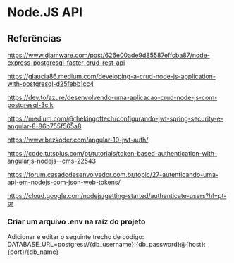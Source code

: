 # Node.JS API

## Referências

https://www.djamware.com/post/626e00ade9d85587effcba87/node-express-postgresql-faster-crud-rest-api

https://glaucia86.medium.com/developing-a-crud-node-js-application-with-postgresql-d25febb1cc4

https://dev.to/azure/desenvolvendo-uma-aplicacao-crud-node-js-com-postgresql-3clk

https://medium.com/@thekingoftech/configurando-jwt-spring-security-e-angular-8-86b755f565a8

https://www.bezkoder.com/angular-10-jwt-auth/

https://code.tutsplus.com/pt/tutorials/token-based-authentication-with-angularjs-nodejs--cms-22543

https://forum.casadodesenvolvedor.com.br/topic/27-autenticando-uma-api-em-nodejs-com-json-web-tokens/

https://cloud.google.com/nodejs/getting-started/authenticate-users?hl=pt-br

### Criar um arquivo .env na raíz do projeto
Adicionar e editar o seguinte trecho de código:
DATABASE_URL=postgres://{db_username}:{db_password}@{host}:{port}/{db_name}

